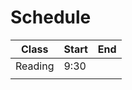 # Schedule
| Class   | Start | End |
| ------- | ----- | --- |
| Reading | 9:30  |     | 
|         |       |     |
